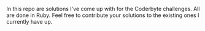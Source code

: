 In this repo are solutions I've come up with for the Coderbyte challenges. All are done in Ruby.
Feel free to contribute your solutions to the existing ones I currently have up.
